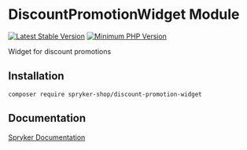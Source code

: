 # DiscountPromotionWidget Module
[![Latest Stable Version](https://poser.pugx.org/spryker-shop/discount-promotion-widget/v/stable.svg)](https://packagist.org/packages/spryker-shop/discount-promotion-widget)
[![Minimum PHP Version](https://img.shields.io/badge/php-%3E%3D%207.3-8892BF.svg)](https://php.net/)

Widget for discount promotions

## Installation

```
composer require spryker-shop/discount-promotion-widget
```

## Documentation

[Spryker Documentation](https://academy.spryker.com)
